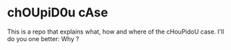 # chOUpiD0u cAse
This is a repo that explains what, how and where of the cHouPidoU case. I'll do you one better: Why ?
